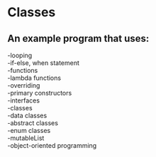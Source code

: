 # Classes
## An example program that uses:
-looping <br>
-if-else, when statement <br>
-functions <br>
-lambda functions <br>
-overriding <br>
-primary constructors <br>
-interfaces <br>
-classes <br>
-data classes <br>
-abstract classes <br>
-enum classes <br>
-mutableList <br>
-object-oriented programming

